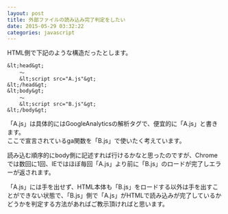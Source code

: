 ```yaml
---
layout: post
title: 外部ファイルの読み込み完了判定をしたい
date: 2015-05-29 03:32:22
categories: javascript
---
```

<p>HTML側で下記のような構造だったとします。</p>

```
&lt;head&gt;
    ～
    &lt;script src="A.js"&gt;
&lt;/head&gt;
&lt;body&gt;
    ～
    &lt;script src="B.js"&gt;
&lt;/body&gt;
```

<p>「A.js」は具体的にはGoogleAnalyticsの解析タグで、便宜的に「A.js」と書きます。<br>
ここで宣言されているga関数を「B.js」で使いたく考えています。</p>

<p>読み込む順序的にbody側に記述すれば行けるかなと思ったのですが、Chromeでは数回に1回、IEではほぼ毎回「A.js」より前に「B.js」のロードが完了しエラーが返されます。</p>

<p>「A.js」には手を出せず、HTML本体も「B.js」をロードする以外は手を出すことができない状態で、「B.js」側で「A.js」がHTMLで読み込みが完了しているかどうかを判定する方法があればご教示頂ければと思います。</p>
